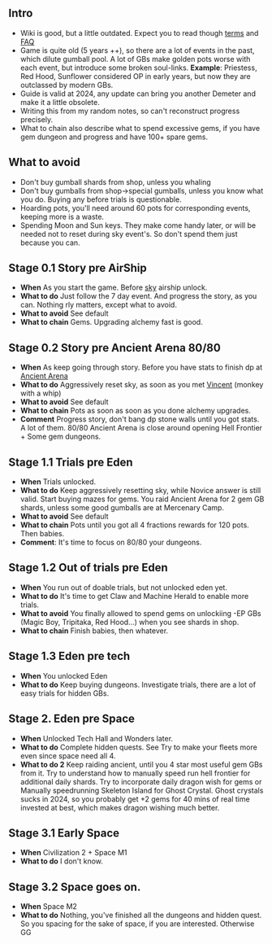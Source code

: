
## Intro
- Wiki is good, but a little outdated. Expect you to read though [terms](https://gdmaze.fandom.com/wiki/Game_Terms) and [FAQ](https://gdmaze.fandom.com/wiki/QandA)
- Game is quite old (5 years ++),  so there are a lot of events in the past, which dilute gumball pool. A lot of GBs make golden pots worse with each event, but introduce some broken soul-links. **Example**: Priestess, Red Hood, Sunflower considered OP in early years, but now they are outclassed by modern GBs.
- Guide is valid at 2024, any update can bring you another Demeter and make it a little obsolete.
- Writing this from my random notes, so can't reconstruct progress precisely.
- What to chain also describe what to spend excessive gems, if you have gem dungeon and progress and have 100+ spare gems.

## What to avoid
- Don't buy gumball shards from shop, unless you whaling
- Don't buy gumballs from shop->special gumballs, unless you know what you do.  Buying any before trials is questionable.
- Hoarding pots, you'll need around 60 pots for corresponding events, keeping more is a waste.
- Spending Moon and Sun keys. They make come handy later, or will be needed not to reset during sky event's. So don't spend them just because you can.


## Stage 0.1 Story pre AirShip
- **When** As you start the game. Before [sky](https://gdmaze.fandom.com/wiki/Airship) airship unlock.
- **What to do** Just follow the 7 day event. And progress the story, as you can. Nothing rly matters, except what to avoid.
- **What to avoid** See default
- **What to chain** Gems. Upgrading alchemy fast is good.

## Stage 0.2 Story pre Ancient Arena 80/80
- **When** As keep going through story. Before you have stats to finish dp at [Ancient Arena](https://gdmaze.fandom.com/wiki/Ancient_Arena)
- **What to do** Aggressively reset sky, as soon as you met [Vincent](https://gdmaze.fandom.com/wiki/Sky_Exploration_Events#V) (monkey with a whip)
- **What to avoid** See default
- **What to chain** Pots as soon as soon as you done alchemy upgrades. 
- **Comment** Progress story, don't bang  dp stone walls until you got stats. A lot of them. 80/80 Ancient Arena is close around opening Hell Frontier + Some gem dungeons.

## Stage 1.1 Trials pre Eden
- **When** Trials unlocked. 
- **What to do** Keep aggressively resetting sky, while Novice answer is still valid. Start buying mazes for gems. You raid Ancient Arena for 2 gem GB shards, unless some good gumballs are at Mercenary Camp.
- **What to avoid** See default
- **What to chain** Pots until you got all 4 fractions rewards for 120 pots. Then babies.
- **Comment**: It's time to focus on 80/80 your dungeons. 

## Stage 1.2 Out of trials pre Eden
 - **When** You run out of doable trials, but not unlocked eden yet.
 - **What to do** It's time to get Claw and Machine Herald to enable more trials.
 - **What to avoid** You finally allowed to spend gems on  unlockiing -EP GBs (Magic Boy, Tripitaka, Red Hood...) when you see shards in shop. 
 - **What to chain** Finish babies, then whatever.

## Stage 1.3 Eden pre tech
 - **When** You unlocked Eden
 - **What to do** Keep buying dungeons.  Investigate trials, there are a lot of easy trials for hidden GBs.


## Stage 2. Eden pre Space
 - **When** Unlocked Tech Hall and Wonders later.
 - **What to do** Complete hidden quests. See  Try to make your fleets more even since space need all 4.
 - **What to do 2** Keep raiding ancient, until you 4 star most useful gem GBs from it. Try to understand how to manually speed run hell frontier for additional  daily shards.
Try to incorporate daily dragon wish for gems or Manually speedrunning Skeleton Island for Ghost Crystal. Ghost crystals sucks in 2024, so you probably get +2 gems for 40 mins of real time invested at best, which makes dragon wishing much better.

## Stage 3.1 Early Space
 - **When** Civilization 2 + Space M1
 - **What to do** I don't know.

## Stage 3.2 Space goes on.
 - **When** Space M2
 - **What to do** Nothing, you've finished all the dungeons and hidden quest. So you spacing for the sake of space, if you are interested. Otherwise GG
